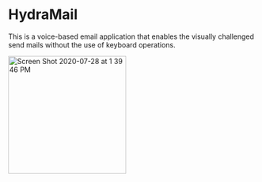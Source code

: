 # HydraMail
This is a voice-based email application that enables the visually challenged send mails without the use of keyboard operations.

<img width="238" alt="Screen Shot 2020-07-28 at 1 39 46 PM" src="https://user-images.githubusercontent.com/38994167/88666433-f8446780-d0d7-11ea-9023-08f3c676a102.png">

